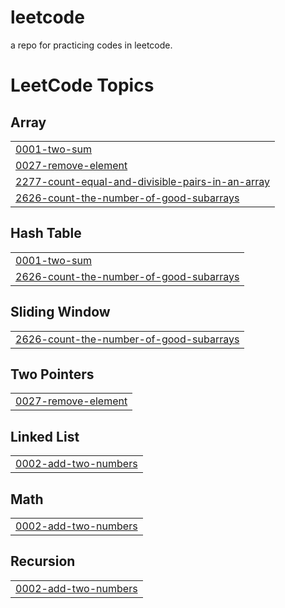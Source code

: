 # leetcode
a repo for practicing codes in leetcode.

<!---LeetCode Topics Start-->
# LeetCode Topics
## Array
|  |
| ------- |
| [0001-two-sum](https://github.com/XuchenSun/leetcode/tree/master/0001-two-sum) |
| [0027-remove-element](https://github.com/XuchenSun/leetcode/tree/master/0027-remove-element) |
| [2277-count-equal-and-divisible-pairs-in-an-array](https://github.com/XuchenSun/leetcode/tree/master/2277-count-equal-and-divisible-pairs-in-an-array) |
| [2626-count-the-number-of-good-subarrays](https://github.com/XuchenSun/leetcode/tree/master/2626-count-the-number-of-good-subarrays) |
## Hash Table
|  |
| ------- |
| [0001-two-sum](https://github.com/XuchenSun/leetcode/tree/master/0001-two-sum) |
| [2626-count-the-number-of-good-subarrays](https://github.com/XuchenSun/leetcode/tree/master/2626-count-the-number-of-good-subarrays) |
## Sliding Window
|  |
| ------- |
| [2626-count-the-number-of-good-subarrays](https://github.com/XuchenSun/leetcode/tree/master/2626-count-the-number-of-good-subarrays) |
## Two Pointers
|  |
| ------- |
| [0027-remove-element](https://github.com/XuchenSun/leetcode/tree/master/0027-remove-element) |
## Linked List
|  |
| ------- |
| [0002-add-two-numbers](https://github.com/XuchenSun/leetcode/tree/master/0002-add-two-numbers) |
## Math
|  |
| ------- |
| [0002-add-two-numbers](https://github.com/XuchenSun/leetcode/tree/master/0002-add-two-numbers) |
## Recursion
|  |
| ------- |
| [0002-add-two-numbers](https://github.com/XuchenSun/leetcode/tree/master/0002-add-two-numbers) |
<!---LeetCode Topics End-->